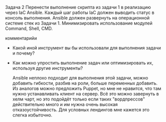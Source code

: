 Задача 2
Перенести выполнение скрипта из задачи 1 в реализацию через IaC Ansible. Каждый шаг работы IaC должен выводить статус в консоль выполнения.
Ansible должен развернуть на операционной системе стек из Задачи 1. Минимизировать использование модулей Command, Shell, CMD.


комментарийи
- Какой иной инструмент вы бы использовали для выполнения задачи и почему?
- Как можно упростить выполнение задач или оптимизировать их, используя другие инструменты?

	Ansible неплохо подходит для выполнения этой задачи, можно добавить гибкости, разбив на роли, больше переменных  добавить. Из аналогов можно предложить Puppet, но мне не нравится, что там нужно устанавливать клиент на сервер. Всё это можно завернуть в хелм чарт, но это подойдёт только если таких "вордпрессов" действительно много и им нужна очень высокая отказоустойчивость. Для условных лендингов мне кажется это слегка избыточно.
